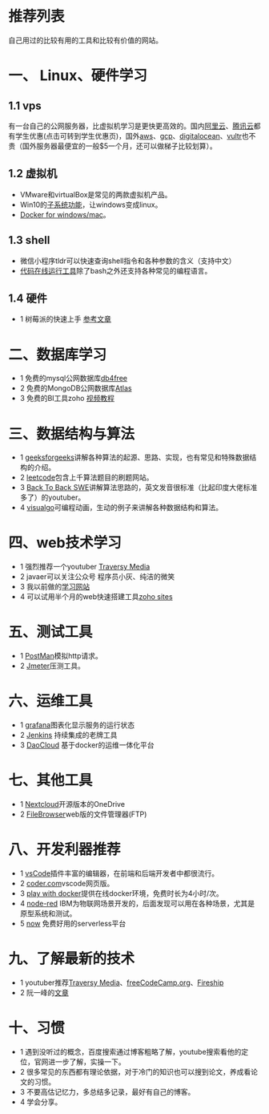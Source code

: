 # 推荐列表
自己用过的比较有用的工具和比较有价值的网站。
# 一、 Linux、硬件学习
## 1.1 vps
有一台自己的公网服务器，比虚拟机学习是更快更高效的。国内[阿里云](https://promotion.aliyun.com/ntms/act/xsgroup/buy.html?spm=a2c4e.11153987.0.0.561d68d0l2uICa&group=mFxmEriwAI)、[腾讯云](https://cloud.tencent.com/act/campus/)都有学生优惠(点击可转到学生优惠页)，国外[aws](https://aws.amazon.com/cn/)、[gcp](https://cloud.google.com/)、[digitalocean](https://cloud.digitalocean.com)、[vultr](https://vultr.com)也不贵（国外服务器最便宜的一般$5一个月，还可以做梯子比较划算）。
## 1.2 虚拟机
- VMware和virtualBox是常见的两款虚拟机产品。
- Win10的[子系统功能](../19.01/enjoy_win10下的开发利器.md)，让windows变成linux。
- [Docker for windows/mac](../19.01/enjoy_win10下的开发利器.md)。
## 1.3 shell
- 微信小程序tldr可以快速查询shell指令和各种参数的含义（支持中文）
- [代码在线运行工具](https://tool.lu/coderunner/)除了bash之外还支持各种常见的编程语言。
## 1.4 硬件
- 1 树莓派的快速上手 [参考文章](../18.8/raspberrypi_树莓派上手.md)
# 二、数据库学习
- 1 免费的mysql公网数据库[db4free](https://www.db4free.net/)
- 2 免费的MongoDB公网数据库[Atlas](https://cloud.mongodb.com/)
- 3 免费的BI工具zoho [视频教程](https://youtu.be/AgDmk6i89Oc)
# 三、数据结构与算法
- 1 [geeksforgeeks](https://www.geeksforgeeks.org/)讲解各种算法的起源、思路、实现，也有常见和特殊数据结构的介绍。
- 2 [leetcode](https://leetcode.com)包含上千算法题目的刷题网站。
- 3 [Back To Back SWE](https://www.youtube.com/channel/UCmJz2DV1a3yfgrR7GqRtUUA)讲解算法思路的，英文发音很标准（比起印度大佬标准多了）的youtuber。
- 4 [visualgo](https://visualgo.net/en)可编程动画，生动的例子来讲解各种数据结构和算法。
# 四、web技术学习
- 1 强烈推荐一个youtuber [Traversy Media](https://www.youtube.com/channel/UC29ju8bIPH5as8OGnQzwJyA)
- 2 javaer可以关注公众号 程序员小灰、纯洁的微笑
- 3 我以前做的[学习网站](http://microfrank.top)
- 4 可以试用半个月的web快速搭建工具[zoho sites](https://sites.zoho.com/index)
# 五、测试工具
- 1 [PostMan](https://www.getpostman.com/)模拟http请求。
- 2 [Jmeter](http://jmeter.apache.org/)压测工具。
# 六、运维工具
- 1 [grafana](http://grafana.org/)图表化显示服务的运行状态
- 2 [Jenkins](https://jenkins.io/) 持续集成的老牌工具
- 3 [DaoCloud](https://daocloud.io) 基于docker的运维一体化平台
# 七、其他工具
- 1 [Nextcloud](https://nextcloud.com)开源版本的OneDrive
- 2 [FileBrowser](https://github.com/filebrowser/filebrowser)web版的文件管理器(FTP)
# 八、开发利器推荐
- 1 [vsCode](https://code.visualstudio.com/)插件丰富的编辑器，在前端和后端开发者中都很流行。
- 2 [coder.com](http://coder.com)vscode网页版。
- 3 [play with docker](https://labs.play-with-docker.com)提供在线docker环境，免费时长为4小时/次。
- 4 [node-red](https://nodered.org/) IBM为物联网场景开发的，后面发现可以用在各种场景，尤其是原型系统和测试。
- 5 [now](https://zeit.co/now) 免费好用的serverless平台
# 九、了解最新的技术
- 1 youtuber推荐[Traversy Media](https://www.youtube.com/channel/UC29ju8bIPH5as8OGnQzwJyA)、[freeCodeCamp.org](https://www.youtube.com/channel/UC8butISFwT-Wl7EV0hUK0BQ)、[Fireship ](https://www.youtube.com/channel/UCsBjURrPoezykLs9EqgamOA)
- 2 阮一峰的[文章](http://www.ruanyifeng.com/blog/)
# 十、习惯
- 1 遇到没听过的概念，百度搜索通过博客粗略了解，youtube搜索看他的定位，官网进一步了解，实操一下。
- 2 很多常见的东西都有理论依据，对于冷门的知识也可以搜到论文，养成看论文的习惯。
- 3 不要高估记忆力，多总结多记录，最好有自己的博客。
- 4 学会分享。


